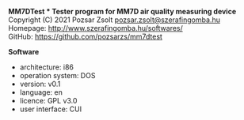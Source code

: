 **MM7DTest * Tester program for MM7D air quality measuring device**  
Copyright (C) 2021 Pozsar Zsolt <pozsar.zsolt@szerafingomba.hu>  
Homepage: <http://www.szerafingomba.hu/softwares/>  
GitHub: <https://github.com/pozsarzs/mm7dtest>

**Software**

 - architecture:       i86
 - operation system:   DOS
 - version:            v0.1
 - language:           en
 - licence:            GPL v3.0
 - user interface:     CUI
